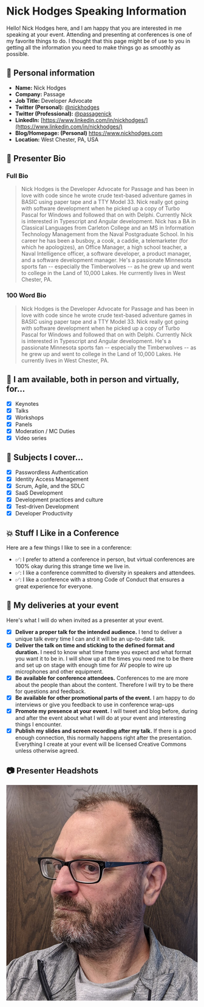 # Nick Hodges Speaking Information

Hello! Nick Hodges here, and I am happy that you are interested in me speaking at your event. Attending and presenting at conferences is one of my favorite things to do.  I thought that this page might be of use to you in getting all the information you need to make things go as smoothly as possible.
## :wave: Personal information

* **Name:** Nick Hodges
* **Company:** Passage
* **Job Title:** Developer Advocate
* **Twitter (Personal):** [@nickhodges](https://twitter.com/nickhodges)
* **Twitter (Professional):** [@passagenick](https://twitter.com/passagenick)
* **LinkedIn:** [https://www.linkedin.com/in/nickhodges/](https://www.linkedin.com/in/nickhodges/)
* **Blog/Homepage: (Personal)** https://www.nickhodges.com
* **Location:** West Chester, PA, USA

<!-- ## :vhs: Videos of note

In case you are interested in seeing me in action, here are some talks I liked:

* [We are Developers 2018: Sacrificing the Golden Calf of Coding](https://www.youtube.com/watch?v=iPfMatOgRBg)
* [AI Devcon San Francisco: AI for Human Interfaces](http://aidc.gallery.video/detail/video/5789367429001/ai-for-human-interfaces---use-cases-and-ethics?autoStart=true&q=heilmann)
* Skillshare courses: [The Complete JavaScript Toolkit](https://skl.sh/christian_javascript) and [Demystifying Artificial Intelligence: Understanding Machine Learning](https://skl.sh/christian) -->

## :pencil: Presenter Bio

### Full Bio

> Nick Hodges is the Developer Advocate for Passage and has been in love with code since he wrote crude text-based adventure games in BASIC using paper tape and a TTY Model 33.  Nick really got going with software development when he picked up a copy of Turbo Pascal for Windows and followed that on with Delphi.  Currently Nick is interested in Typescript and Angular development.  Nick has a BA in Classical Languages from Carleton College and an MS in Information Technology Management from the Naval Postgraduate School.  In his career he has been a busboy, a cook, a caddie, a telemarketer (for which he apologizes), an Office Manager, a high school teacher, a Naval Intelligence officer, a software developer, a product manager, and a software development manager. He's a passionate Minnesota sports fan -- especially the Timberwolves -- as he grew up and went to college in the Land of 10,000 Lakes.  He currrently lives in West Chester, PA.

### 100 Word Bio

> Nick Hodges is the Developer Advocate for Passage and has been in love with code since he wrote crude text-based adventure games in BASIC using paper tape and a TTY Model 33.  Nick really got going with software development when he picked up a copy of Turbo Pascal for Windows and followed that on with Delphi.  Currently Nick is interested in Typescript and Angular development. He's a passionate Minnesota sports fan -- especially the Timberwolves -- as he grew up and went to college in the Land of 10,000 Lakes.  He currently lives in West Chester, PA.


## :love_letter: I am available, both in person and virtually, for...

- [x] Keynotes
- [x] Talks
- [x] Workshops
- [x] Panels
- [x] Moderation / MC Duties
- [x] Video series

## :gift: Subjects I cover...

- [x] Passwordless Authentication
- [x] Identity Access Management
- [x] Scrum, Agile, and the SDLC
- [x] SaaS Development
- [x] Development practices and culture
- [x] Test-driven Development
- [x] Developer Productivity

## :collision: Stuff I Like in a Conference

Here are a few things I like to see in a conference:

 * ✅: I prefer to attend a conference in person, but virtual conferences are 100% okay during this strange time we live in.
 * ✅: I like a conference committed to diversity in speakers and attendees.
 * ✅: I like a conference with a strong Code of Conduct that ensures a great experience for everyone.

## :dancer: My deliveries at your event

Here's what I will do when invited as a presenter at your event.

- [x] **Deliver a proper talk for the intended audience.** I tend to deliver a unique talk every time I can and it will be an up-to-date talk.
- [x] **Deliver the talk on time and sticking to the defined format and duration.** I need to know what time frame you expect and what format you want it to be in. I will show up at the times you need me to be there and set up on stage with enough time for AV people to wire up microphones and other equipment.
- [x] **Be available for conference attendees.** Conferences to me are more about the people than about the content. Therefore I will try to be there for questions and feedback.
- [x] **Be available for other promotional parts of the event.** I am happy to do interviews or give you feedback to use in conference wrap-ups
- [x] **Promote my presence at your event.** I will tweet and blog before, during and after the event about what I will do at your event and interesting things I encounter.
- [x] **Publish my slides and screen recording after my talk.** If there is a good enough connection, this normally happens right after the presentation. Everything I create at your event will be licensed Creative Commons unless otherwise agreed.
## :camera: Presenter Headshots

[![Nick Hodges Looking Askance](/photos/NickSideShot.png)](/photos/NickSideShot.png)
